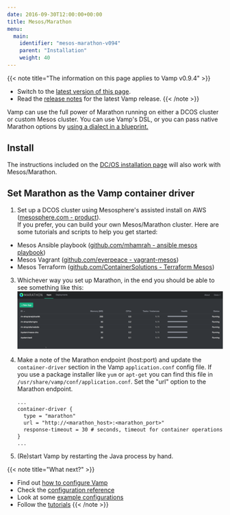 ```yaml
---
date: 2016-09-30T12:00:00+00:00
title: Mesos/Marathon
menu:
  main:
    identifier: "mesos-marathon-v094"
    parent: "Installation"
    weight: 40
---
```


{{< note title="The information on this page applies to Vamp v0.9.4" >}}

* Switch to the [latest version of this page](/documentation/installation/mesos-marathon).
* Read the [release notes](/documentation/release-notes/latest) for the latest Vamp release.
{{< /note >}}

Vamp can use the full power of Marathon running on either a DCOS cluster or custom Mesos cluster. You can use Vamp's DSL, or you can pass native Marathon options by [using a dialect in a blueprint.](/documentation/using-vamp/dialects)  

## Install
The instructions included on the [DC/OS installation page](/documentation/installation/v0.9.4/dcos) will also work with Mesos/Marathon.

## Set Marathon as the Vamp container driver

1. Set up a DCOS cluster using Mesosphere's assisted install on AWS ([mesosphere.com - product](https://mesosphere.com/product/)).  
If you prefer, you can build your own Mesos/Marathon cluster. Here are some tutorials and scripts to help you get started:

  * Mesos Ansible playbook ([github.com/mhamrah - ansible mesos playbook](https://github.com/mhamrah/ansible-mesos-playbook))
  * Mesos Vagrant ([github.com/everpeace - vagrant-mesos](https://github.com/everpeace/vagrant-mesos))
  * Mesos Terraform ([github.com/ContainerSolutions - Terraform Mesos](https://github.com/ContainerSolutions/terraform-mesos))

3. Whichever way you set up Marathon, in the end you should be able to see something like this:  
![](/images/screens/marathon-screenshot.png)

4. Make a note of the Marathon endpoint (host:port) and update the `container-driver` section in the Vamp `application.conf` config file. If you use a package installer like `yum` or `apt-get` you can find this file in `/usr/share/vamp/conf/application.conf`. Set the "url" option to the Marathon endpoint.

    ```
    ...
    container-driver {
      type = "marathon"
      url = "http://<marathon_host>:<marathon_port>"
      response-timeout = 30 # seconds, timeout for container operations
    }
    ...
    ```    
5. (Re)start Vamp by restarting the Java process by hand.   

{{< note title="What next?" >}}
* Find out [how to configure Vamp](documentation/configure/v0.9.4/configure-vamp)
* Check the [configuration reference](documentation/configure/v0.9.4/configuration-reference)
* Look at some [example configurations](documentation/configure/v0.9.4/example-configurations)
* Follow the [tutorials](/documentation/tutorials/overview)
{{< /note >}}

